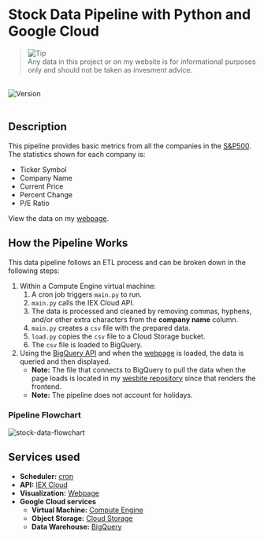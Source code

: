 # Stock Data Pipeline with Python and Google Cloud

> <picture>
>   <source media="(prefers-color-scheme: light)" srcset="https://storage.googleapis.com/website-storage-bucket/icons/warning.svg">
>   <img alt="Tip" src="https://storage.googleapis.com/website-storage-bucket/icons/warning.svg">
> </picture><br>
> Any data in this project or on my website is for informational purposes only and should not be taken as invesment advice.

<br>

<div>
    <img alt="Version" src="https://img.shields.io/badge/Project Number-1-orange.svg?cacheSeconds=2592000" />
</div>

<br>

## Description
This pipeline provides basic metrics from all the companies in the [S&P500](https://markets.businessinsider.com/index/components/s&p_500?op=1). The statistics shown for each company is:
* Ticker Symbol
* Company Name
* Current Price
* Percent Change
* P/E Ratio

View the data on my [webpage](https://www.digitalghost.dev/projects/stock-data-pipeline).

## How the Pipeline Works

This data pipeline follows an ETL process and can be broken down in the following steps:

1. Within a Compute Engine virtual machine: 
    1. A cron job triggers `main.py` to run.
    2. `main.py` calls the IEX Cloud API.
    3. The data is processed and cleaned by removing commas, hyphens, and/or other extra characters from the **company name** column.
    4. `main.py` creates a `csv` file with the prepared data.
    5. `load.py` copies the `csv` file to a Cloud Storage bucket.
    6. The `csv` file is loaded to BigQuery.
2. Using the [BigQuery API](https://cloud.google.com/bigquery/docs/quickstarts/quickstart-client-libraries) and when the [webpage](https://www.digitalghost.dev/projects/stock-data-pipeline) is loaded, the data is queried and then displayed.
    * **Note:** The file that connects to BigQuery to pull the data when the page loads is located in my [wesbite repository](https://github.com/digitalghost-dev/website/) since that renders the frontend.
    * **Note:** The pipeline does not account for holidays.

### Pipeline Flowchart
![stock-data-flowchart](https://storage.googleapis.com/pipeline-flowcharts/stock-data-pipeline-flowchart.png)

## Services used

* **Scheduler:** [cron](https://en.wikipedia.org/wiki/Cron)
* **API:** [IEX Cloud](https://www.iexcloud.io)
* **Visualization:** [Webpage](https://www.digitalghost.dev/projects/stock-data-pipeline)
* **Google Cloud services**
    * **Virtual Machine:** [Compute Engine ](https://cloud.google.com/compute)
    * **Object Storage:** [Cloud Storage](https://cloud.google.com/storage)
    * **Data Warehouse:** [BigQuery](https://cloud.google.com/bigquery/)
